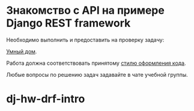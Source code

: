 # Знакомство с API на примере Django REST framework

Необходимо выполнить и предоставить на проверку задачу:

[Умный дом](./smart_home).

Работа должна соответствовать принятому [стилю оформления кода](https://github.com/netology-code/codestyle/tree/master/python).

Любые вопросы по решению задач задавайте в чате учебной группы.
# dj-hw-drf-intro
